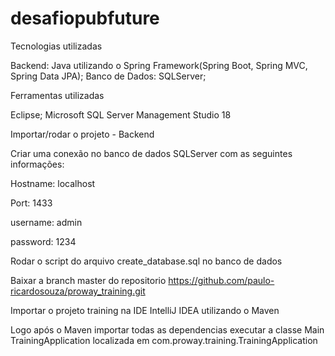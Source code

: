 # desafiopubfuture
Tecnologias utilizadas

Backend: Java utilizando o Spring Framework(Spring Boot, Spring MVC, Spring Data JPA); Banco de Dados: SQLServer;

Ferramentas utilizadas

Eclipse; Microsoft SQL Server Management Studio 18

Importar/rodar o projeto - Backend

Criar uma conexão no banco de dados SQLServer com as seguintes informações:

Hostname: localhost

Port: 1433

username: admin

password: 1234

Rodar o script do arquivo create_database.sql no banco de dados

Baixar a branch master do repositorio https://github.com/paulo-ricardosouza/proway_training.git

Importar o projeto training na IDE IntelliJ IDEA utilizando o Maven

Logo após o Maven importar todas as dependencias executar a classe Main TrainingApplication localizada em com.proway.training.TrainingApplication
